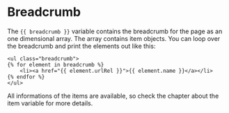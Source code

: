 # Breadcrumb

The `{{ breadcrumb }}` variable contains the breadcrumb for the page as an one dimensional array. The array contains item objects. You can loop over the breadcrumb and print the elements out like this: 

    <ul class="breadcrumb">
    {% for element in breadcrumb %}
        <li><a href="{{ element.urlRel }}">{{ element.name }}</a></li>
    {% endfor %}
    </ul>

All informations of the items are available, so check the chapter about the item variable for more details.